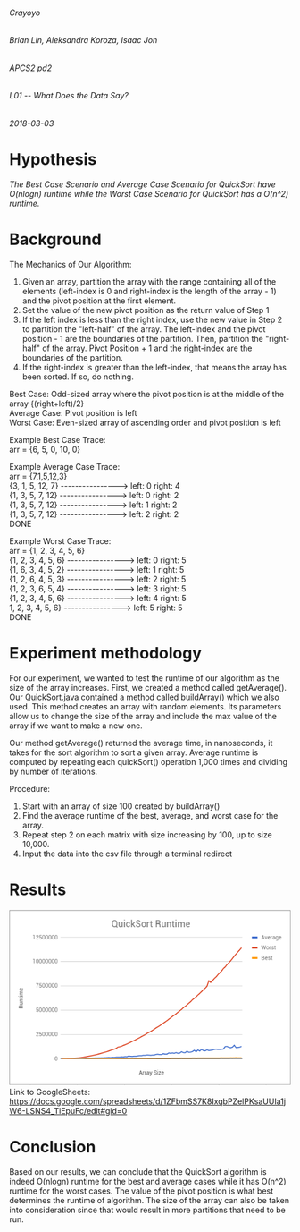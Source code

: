 ###### Crayoyo
###### Brian Lin, Aleksandra Koroza, Isaac Jon  
###### APCS2 pd2
###### L01 -- What Does the Data Say?
###### 2018-03-03

# Hypothesis
*The Best Case Scenario and Average Case Scenario for QuickSort have O(nlogn) runtime while the Worst Case Scenario for QuickSort has a O(n^2) runtime.*

# Background 
The Mechanics of Our Algorithm: 
1) Given an array, partition the array with the range containing all of the elements (left-index is 0 and right-index is the    length of the array - 1) and the pivot position at the first element. 
2) Set the value of the new pivot position as the return value of Step 1 
3) If the left index is less than the right index, use the new value in Step 2 to partition the "left-half" of the array. The    left-index and the pivot position - 1 are the boundaries of the partition. Then, partition the "right-half" of the            array. Pivot Position + 1 and the right-index are the boundaries of the partition. 
4) If the right-index is greater than the left-index, that means the array has been sorted. If so, do nothing. 

Best Case: Odd-sized array where the pivot position is at the middle of the array {(right+left)/2} <br />
Average Case: Pivot position is left <br />
Worst Case: Even-sized array of ascending order and pivot position is left <br />

Example Best Case Trace:  <br />
arr = {6, 5, 0, 10, 0}  <br />

Example Average Case Trace:  <br />
arr = {7,1,5,12,3}    <br />
{3, 1, 5, 12, 7}   ---------------->  left: 0  right: 4  <br />
{1, 3, 5, 7, 12}   ---------------->  left: 0  right: 2  <br />
{1, 3, 5, 7, 12}   ---------------->  left: 1  right: 2  <br />
{1, 3, 5, 7, 12}   ---------------->  left: 2  right: 2  <br />
       DONE

Example Worst Case Trace:  <br />
arr = {1, 2, 3, 4, 5, 6}    <br />
{1, 2, 3, 4, 5, 6}   ---------------->  left: 0  right: 5  <br />
{1, 6, 3, 4, 5, 2}   ---------------->  left: 1  right: 5  <br />
{1, 2, 6, 4, 5, 3}   ---------------->  left: 2  right: 5  <br />
{1, 2, 3, 6, 5, 4}   ---------------->  left: 3  right: 5  <br />
{1, 2, 3, 4, 5, 6}   ---------------->  left: 4  right: 5  <br />
1, 2, 3, 4, 5, 6}   ---------------->  left: 5  right: 5   <br />
       DONE

# Experiment methodology
For our experiment, we wanted to test the runtime of our algorithm as the size of the array increases. 
First, we created a method called getAverage(). Our QuickSort.java contained a method called buildArray() which we also used. This method creates an array with random elements. Its parameters allow us to change the size of the array and include the max value of the array if we want to make a new one.  

Our method getAverage() returned the average time, in nanoseconds, it takes for the sort algorithm to sort a given array. Average runtime is computed by repeating each quickSort() operation 1,000 times and dividing by number of iterations.

Procedure:
1) Start with an array of size 100 created by buildArray()
2) Find the average runtime of the best, average, and worst case for the array.
3) Repeat step 2 on each matrix with size increasing by 100, up to size 10,000.
4) Input the data into the csv file through a terminal redirect


# Results
![alt text](screenshots/results.png "") <br />
Link to GoogleSheets: https://docs.google.com/spreadsheets/d/1ZFbmSS7K8IxqbPZelPKsaUUIa1jW6-LSNS4_TiEpuFc/edit#gid=0

# Conclusion
Based on our results, we can conclude that the QuickSort algorithm is indeed O(nlogn) runtime for the best and average cases while it has O(n^2) runtime for the worst cases. The value of the pivot position is what best determines the runtime of algorithm. The size of the array can also be taken into consideration since that would result in more partitions that need to be run.
